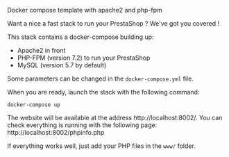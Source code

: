 Docker compose template with apache2 and php-fpm

Want a nice a fast stack to run your PrestaShop ? We've got you covered !

This stack contains a docker-compose building up:
* Apache2 in front
* PHP-FPM (version 7.2) to run your PrestaShop
* MySQL (version 5.7 by default)

Some parameters can be changed in the `docker-compose.yml` file.

When you are ready, launch the stack with the following command:

```
docker-compose up
```

The website will be available at the address http://localhost:8002/.
You can check everything is running with the following page: http://localhost:8002/phpinfo.php

If everything works well, just add your PHP files in the `www/` folder.
